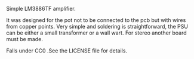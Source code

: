 Simple LM3886TF amplifier.

It was designed for the pot not to be connected to the pcb but with wires from copper points. Very simple and soldering is straightforward, the PSU can be either a small transformer or a wall wart. For stereo another board must be made. 




Falls under CC0 .See the LICENSE file for details.
